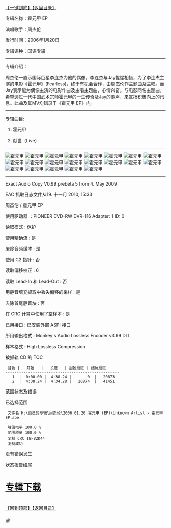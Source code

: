 [【一键到底】](#底)[【返回目录】](/README.md)

专辑名称：霍元甲 EP

演唱歌手：周杰伦

发行时间：2006年1月20日

专辑语种：国语专辑

------------
专辑介绍：

周杰伦一直示国际巨星李连杰为他的偶像，李连杰与Jay惺惺相惜，为了李连杰主演的电影《霍元甲》(Fearless)，终于有机会合作，由周杰伦作主题曲及主唱。而Jay表示能为偶像主演的电影作曲及主唱主题曲，心情兴奋。与电影同名主题曲，希望透过一代中国武术宗师霍元甲的一生传奇及Jay的歌声，来宣扬积极向上的讯息。此曲及其MV均辑录于《霍元甲 EP》内。 

------------
专辑曲目: 

01. 霍元甲

02. 献世（Live） 

------------
![霍元甲]( https://www.nsaimg.com/2020/04/18/0d8988677afe4.jpg  "霍元甲的介绍")
![霍元甲]( https://www.nsaimg.com/2020/04/18/baff2b3a423c0.jpg  "霍元甲的介绍")
![霍元甲]( https://www.nsaimg.com/2020/04/18/d18ee1ea10e3c.jpg  "霍元甲的介绍")
![霍元甲]( https://www.nsaimg.com/2020/04/18/faeab6da23cdb.jpg  "霍元甲的介绍")
![霍元甲]( https://www.nsaimg.com/2020/04/18/a67486c5d3d1e.jpg  "霍元甲的介绍")
![霍元甲]( https://www.nsaimg.com/2020/04/18/c69aad6d2ffe1.jpg  "霍元甲的介绍")
![霍元甲]( https://www.nsaimg.com/2020/04/18/336a7dcca37ba.jpg  "霍元甲的介绍")
![霍元甲]( https://www.nsaimg.com/2020/04/18/86174d5372b1b.jpg  "霍元甲的介绍")
![霍元甲]( https://www.nsaimg.com/2020/04/18/0dcbe44e542e1.jpg  "霍元甲的介绍")
![霍元甲]( https://www.nsaimg.com/2020/04/18/4ba3c52f375fc.jpg  "霍元甲的介绍")
![霍元甲]( https://www.nsaimg.com/2020/04/18/bb7f430414845.jpg  "霍元甲的介绍")
![霍元甲]( https://www.nsaimg.com/2020/04/18/f0b82cccff568.jpg  "霍元甲的介绍")
![霍元甲]( https://www.nsaimg.com/2020/04/18/cb4e2d666e34b.jpg  "霍元甲的介绍")
![霍元甲]( https://www.nsaimg.com/2020/04/18/f246733480829.jpg  "霍元甲的介绍")
![霍元甲]( https://www.nsaimg.com/2020/04/18/7fbb94d6bea1e.jpg  "霍元甲的介绍")
![霍元甲]( https://www.nsaimg.com/2020/04/18/84c672e43100f.jpg  "霍元甲的介绍")
![霍元甲]( https://www.nsaimg.com/2020/04/18/95590bf80bea7.jpg  "霍元甲的介绍")
![霍元甲]( https://www.nsaimg.com/2020/04/18/4cb7f67bda926.jpg  "霍元甲的介绍")
![霍元甲]( https://www.nsaimg.com/2020/04/18/1463a5f2e521a.jpg  "霍元甲的介绍")
![霍元甲]( https://www.nsaimg.com/2020/04/18/0b4f22908faac.jpg  "霍元甲的介绍")
![霍元甲]( https://www.nsaimg.com/2020/04/18/d6cba8e7e18fb.jpg  "霍元甲的介绍")

------------
Exact Audio Copy V0.99 prebeta 5 from 4. May 2009

EAC 抓取日志文件从19. 十一月 2010, 15:33

周杰伦 / 霍元甲  EP

使用驱动器  ：PIONEER DVD-RW  DVR-116   Adapter: 1  ID: 0

读取模式     : 保护

使用精确流   : 是

废除音频缓冲 : 是

使用 C2 指针 : 否

读取偏移校正                   : 6

读取 Lead-In 和 Lead-Out       : 否

用静音填充抓取中丢失偏移的采样 : 是

去除首尾静音块                 : 否

在 CRC 计算中使用了空样本      : 是

已用接口                       : 已安装外部 ASPI 接口

所用输出格式 : Monkey's Audio Lossless Encoder v3.99 DLL

样本格式     : High Lossless Compression


被抓轨 CD 的 TOC

     音轨 |   开始   |   长度   | 起始扇区 | 结尾扇区 
    --------------------------------------------------
       1  |  0:00.00 |  4:38.24 |       0  |   20873  
       2  |  4:38.24 |  4:34.28 |   20874  |   41451  


范围状态及错误

已选择范围

     文件名 H:\自己的专辑\周杰伦\2006.01.20.霍元甲 (EP)\Unknown Artist - 霍元甲  EP.ape

     峰值电平 100.0 %
     范围质量 100.0 %
     复制 CRC 1BF82D44
     复制成功

没有错误发生

状态报告结尾

# [专辑下载]( https://474b.com/file/25713053-438125420)
<br>[【回到顶部】](#readme)[【返回目录】](/README.md)
###### 底

